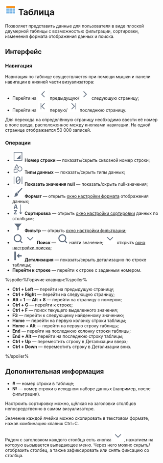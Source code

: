 # ![](../../images/icons/view_types_18/view_types_default-02.svg) Таблица

Позволяет представить данные для пользователя в виде плоской двумерной таблицы с возможностью фильтрации, сортировки, изменения формата отображения данных и поиска.

## Интерфейс

### Навигация

Навигация по таблице осуществляется при помощи мышки и панели навигации в нижней части визуализатора:

* Перейти на ![](../../images/icons/toolbar-controls_18x18/toolbar-controls_18x18_prev_default.svg) предыдущую/![](../../images/icons/toolbar-controls_18x18/toolbar-controls_18x18_next_default.svg) следующую страницу;
* Перейти на ![](../../images/icons/toolbar-controls_18x18/toolbar-controls_18x18_first_default.svg) первую/![](../../images/icons/toolbar-controls_18x18/toolbar-controls_18x18_last_default.svg) последнюю страницу.

Для перехода на определённую страницу необходимо ввести её номер в поле ввода, расположенное между кнопками навигации.
На одной странице отображается 50 000 записей.

### Операции

* ![](../../images/icons/toolbar-controls_18x18/toolbar-controls_18x18_grid-row-no_default.svg) **Номер строки** — показать/скрыть сквозной номер строки;
* ![](../../images/icons/toolbar-controls_18x18/toolbar-controls_18x18_show-data-type_default.svg) **Типы данных** — показать/скрыть типы данных;
* ![](../../images/icons/toolbar-controls_18x18/toolbar-controls_18x18_null-count_default.svg) **Показать значения null** — показать/скрыть null-значения;
* ![](../../images/icons/toolbar-controls_18x18/toolbar-controls_18x18_format_default.svg) **Формат** — открыть [окно настройки формата](./format.md) отображения данных;
* ![](../../images/icons/toolbar-controls_18x18/toolbar-controls_18x18_sort-asc_default.svg) **Сортировка** — открыть [окно настройки сортировки](./sorting.md) данных по столбцам;
* ![](../../images/icons/toolbar-controls_18x18/toolbar-controls_18x18_filter_default.svg) **Фильтр** — открыть [окно настройки фильтрации](./filter.md);
* ![](../../images/icons/toolbar-controls_18x18/toolbar-controls_18x18_zoom_default.svg) ![](../../images/icons/toolbar-controls_18x18/toolbar-controls_18x18_down_default.svg) **Поиск** — ![](../../images/icons/toolbar-controls_18x18/toolbar-controls_18x18_zoom_default.svg) найти значение; ![](../../images/icons/toolbar-controls_18x18/toolbar-controls_18x18_down_default.svg) открыть [окно настройки поиска](./search.md);
* ![](../../images/icons/toolbar-controls_18x18/toolbar-controls_18x18_toggle-left-panel_default.svg) **Детализация** — показать/скрыть детализацию по строке таблицы;
* **Перейти к строке** — перейти к строке с заданным номером.

%spoiler%Горячие клавиши:%spoiler%

* **Ctrl + Left** — перейти на предыдущую страницу;
* **Ctrl + Right** — перейти на следующую страницу;
* **Alt + 1** — **Alt + 8** — перейти на страницу с номером;
* **Ctrl + G** — перейти к строке;
* **Ctrl + F** — поиск текущего выделенного значения;
* **F3** — перейти к следующему найденному значению;
* **Home** — перейти на первую колонку строки таблицы;
* **Home + Alt** — перейти на первую строку таблицы;
* **End** — перейти на последнюю колонку строки таблицы;
* **End + Alt** — перейти на последнюю строку таблицы;
* **Ctrl + Up** — переместить строку в Детализации вверх;
* **Ctrl + Down** — переместить строку в Детализации вниз.

%/spoiler%

## Дополнительная информация

* **#** — номер строки в таблице;
* **№** — номер строки в исходном наборе данных (например, после фильтрации).

Настроить сортировку можно, щёлкая на заголовки столбцов непосредственно в самом визуализаторе.

Значение каждой ячейки можно скопировать в текстовом формате, нажав комбинацию клавиш Ctrl+C.

Рядом с заголовком каждого столбца есть кнопка ![](../../images/icons/toolbar-controls_18x18/toolbar-controls_18x18_down_default.svg), нажатием на которую вызывается выпадающее меню. Через него можно скрыть/отобразить столбец, а также зафиксировать или снять фиксацию со столбца.
